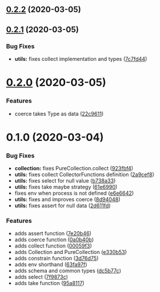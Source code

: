 ## [0.2.2](https://github.com/rafamel/ensurism/compare/v0.2.1...v0.2.2) (2020-03-05)



## [0.2.1](https://github.com/rafamel/ensurism/compare/v0.2.0...v0.2.1) (2020-03-05)


### Bug Fixes

* **utils:** fixes collect implementation and types ([7c7fd44](https://github.com/rafamel/ensurism/commit/7c7fd4498078fbec9e8ad0c385d0943f054183a1))



# [0.2.0](https://github.com/rafamel/ensurism/compare/v0.1.0...v0.2.0) (2020-03-05)


### Features

* coerce takes Type as data ([22c9611](https://github.com/rafamel/ensurism/commit/22c9611ae988a06fe42107ee0b660639a73ebe87))



# 0.1.0 (2020-03-04)


### Bug Fixes

* **collection:** fixes PureCollection.collect ([923fbf4](https://github.com/rafamel/ensurism/commit/923fbf4b296296643f0b1a4903253e0622ff3aac))
* **utils:** fixes collect CollectorFunctions definition ([2a9cef8](https://github.com/rafamel/ensurism/commit/2a9cef8b4ab3008e238aab24c29bfe32e825e010))
* **utils:** fixes select for null value ([b738a33](https://github.com/rafamel/ensurism/commit/b738a330c13f0962cc24ef6145cad1e75ec7d8d2))
* **utils:** fixes take maybe strategy ([61e6990](https://github.com/rafamel/ensurism/commit/61e6990ca54dfeb231ac4f4b36b9540f6647627c))
* fixes env when process is not defined ([e6e6642](https://github.com/rafamel/ensurism/commit/e6e6642473368937fcf732cbfb324b6c771b8604))
* **utils:** fixes and improves coerce ([8d94048](https://github.com/rafamel/ensurism/commit/8d9404878fb84ccd17a3ec5e3ba2b6eb503b4a8b))
* **utils:** fixes assert for null data ([2d611fd](https://github.com/rafamel/ensurism/commit/2d611fd6518f35411b8917a79107f08bc072974f))


### Features

* adds assert function ([7e20b46](https://github.com/rafamel/ensurism/commit/7e20b4695681873f5a9aa8f1051f199fa76c98ff))
* adds coerce function ([0a0b40b](https://github.com/rafamel/ensurism/commit/0a0b40bbd6c503ed614f873169c272e5303c5425))
* adds collect function ([00059f3](https://github.com/rafamel/ensurism/commit/00059f30237f4d4b1dedf3745d0f0605281fd0ba))
* adds Collection and PureCollection ([e330b53](https://github.com/rafamel/ensurism/commit/e330b534c73699545d734a0cf961c9386170d626))
* adds constrain function ([3d76d75](https://github.com/rafamel/ensurism/commit/3d76d75c6174b81ead64efab0a5474678868c25b))
* adds env shorthand ([63fa97f](https://github.com/rafamel/ensurism/commit/63fa97fb032c8228367096cd15692705d3fbe72d))
* adds schema and common types ([dc5b77c](https://github.com/rafamel/ensurism/commit/dc5b77c0e0d2fc6ee153898f1b7dc2531e5e81b2))
* adds select ([7f9873c](https://github.com/rafamel/ensurism/commit/7f9873ca62cf3e242296416a05a01eed0408d7ce))
* adds take function ([95a8117](https://github.com/rafamel/ensurism/commit/95a8117f9ba11d25f7b9c89179fb3864ec0f035b))



